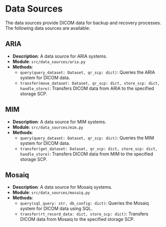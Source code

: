 # Data Sources

The data sources provide DICOM data for backup and recovery processes. The following data sources are available:

## ARIA
- **Description**: A data source for ARIA systems.
- **Module**: `src/data_sources/aria.py`
- **Methods**:
  - `query(query_dataset: Dataset, qr_scp: dict)`: Queries the ARIA system for DICOM data.
  - `transfer(move_dataset: Dataset, qr_scp: dict, store_scp: dict, handle_store)`: Transfers DICOM data from ARIA to the specified storage SCP.

## MIM
- **Description**: A data source for MIM systems.
- **Module**: `src/data_sources/mim.py`
- **Methods**:
  - `query(query_dataset: Dataset, qr_scp: dict)`: Queries the MIM system for DICOM data.
  - `transfer(get_dataset: Dataset, qr_scp: dict, store_scp: dict, handle_store)`: Transfers DICOM data from MIM to the specified storage SCP.

## Mosaiq
- **Description**: A data source for Mosaiq systems.
- **Module**: `src/data_sources/mosaiq.py`
- **Methods**:
  - `query(sql_query: str, db_config: dict)`: Queries the Mosaiq system for DICOM data using SQL.
  - `transfer(rt_record_data: dict, store_scp: dict)`: Transfers DICOM data from Mosaiq to the specified storage SCP.
